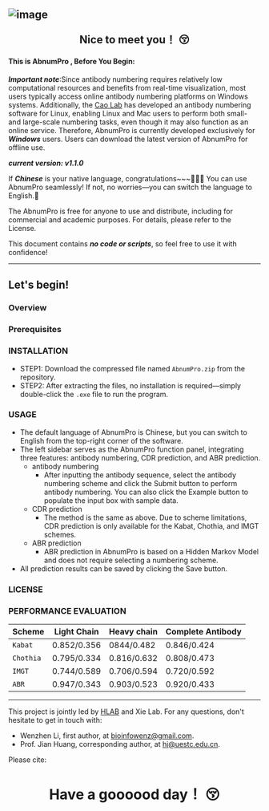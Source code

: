 ![image](https://github.com/user-attachments/assets/f00dac4d-20e5-472f-aeb5-b23a2911070f) <p align="center"> Nice to meet you！ :kissing_closed_eyes: </p>
--------
#### This is ****AbnumPro**** , Before You Begin:
***Important note***:Since antibody numbering requires relatively low computational resources and benefits from real-time visualization, most users typically access online antibody numbering platforms on Windows systems. Additionally, the [Cao Lab](http://cao.labshare.cn/AbRSA/) has developed an antibody numbering software for Linux, enabling Linux and Mac users to perform both small- and large-scale numbering tasks, even though it may also function as an online service. Therefore, AbnumPro is currently developed exclusively for ***Windows*** users. Users can download the latest version of AbnumPro for offline use.<br>

***current version: v1.1.0*** <br> 

If ***Chinese*** is your native language, congratulations~~~🎉🎉🎉 You can use AbnumPro seamlessly! If not, no worries—you can switch the language to English.👻

The AbnumPro is free for anyone to use and distribute, including for commercial and academic purposes. For details, please refer to the License.

This document contains ***no code or scripts***, so feel free to use it with confidence!

----------

## Let's begin!
### Overview
### Prerequisites

### INSTALLATION
* STEP1: Download the compressed file named `AbnumPro.zip` from the repository.<br>
* STEP2: After extracting the files, no installation is required—simply double-click the `.exe` file to run the program.<br>

### USAGE
*  The default language of AbnumPro is Chinese, but you can switch to English from the top-right corner of the software.<br>
  * The left sidebar serves as the AbnumPro function panel, integrating three features: antibody numbering, CDR prediction, and ABR prediction.<br>
    * antibody numbering
        * After inputting the antibody sequence, select the antibody numbering scheme and click the Submit button to perform antibody numbering. You can also click the Example button to populate the input box with sample data.
    * CDR prediction
        * The method is the same as above. Due to scheme limitations, CDR prediction is only available for the Kabat, Chothia, and IMGT schemes.
    * ABR prediction
        * ABR prediction in AbnumPro is based on a Hidden Markov Model and does not require selecting a numbering scheme.
  * All prediction results can be saved by clicking the Save button.

### LICENSE

### PERFORMANCE EVALUATION
<div align="center">

|Scheme|Light Chain|Heavy chain|Complete Antibody|
| ---------- | -----------| -----------| -----------|
|  `Kabat`|0.852/0.356|0844/0.482|0.846/0.424|
| `Chothia`   |0.795/0.334| 0.816/0.632   | 0.808/0.473   |
| `IMGT`   |0.744/0.589|0.706/0.594| 0.720/0.592   |
| `ABR`   |0.947/0.343|0.903/0.523|0.920/0.433|

</div>

----------
This project is jointly led by [HLAB](https://i.uestc.edu.cn/hlab/Journal.html) and Xie Lab. For any questions, don't hesitate to get in touch with:<br>
* Wenzhen Li, first author, at bioinfowenz@gmail.com.<br>
* Prof. Jian Huang, corresponding author, at hj@uestc.edu.cn.<br>

Please cite:

# <p align="center"> Have a goooood day！ :kissing_closed_eyes: </p>

